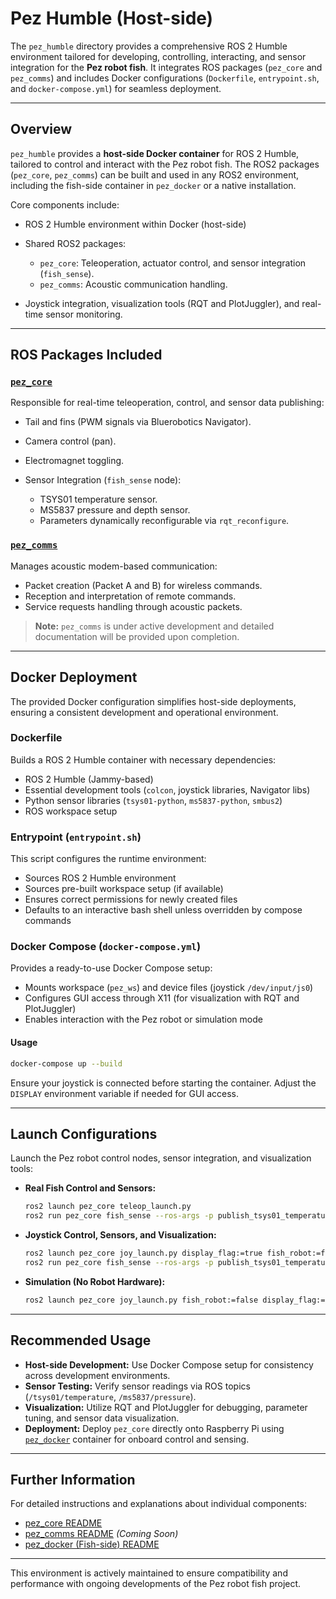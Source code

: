 # Pez Humble (Host-side)

The `pez_humble` directory provides a comprehensive ROS 2 Humble environment tailored for developing, controlling, interacting, and sensor integration for the **Pez robot fish**. It integrates ROS packages (`pez_core` and `pez_comms`) and includes Docker configurations (`Dockerfile`, `entrypoint.sh`, and `docker-compose.yml`) for seamless deployment.

---

## Overview

`pez_humble` provides a **host-side Docker container** for ROS 2 Humble, tailored to control and interact with the Pez robot fish. The ROS2 packages (`pez_core`, `pez_comms`) can be built and used in any ROS2 environment, including the fish-side container in `pez_docker` or a native installation.

Core components include:

* ROS 2 Humble environment within Docker (host-side)
* Shared ROS2 packages:

  * `pez_core`: Teleoperation, actuator control, and sensor integration (`fish_sense`).
  * `pez_comms`: Acoustic communication handling.
* Joystick integration, visualization tools (RQT and PlotJuggler), and real-time sensor monitoring.

---

## ROS Packages Included

### [`pez_core`](./pez_ws/src/pez_core/README.md)

Responsible for real-time teleoperation, control, and sensor data publishing:

* Tail and fins (PWM signals via Bluerobotics Navigator).
* Camera control (pan).
* Electromagnet toggling.
* Sensor Integration (`fish_sense` node):

  * TSYS01 temperature sensor.
  * MS5837 pressure and depth sensor.
  * Parameters dynamically reconfigurable via `rqt_reconfigure`.

### [`pez_comms`](./pez_ws/src/pez_comms/README.md)

Manages acoustic modem-based communication:

* Packet creation (Packet A and B) for wireless commands.
* Reception and interpretation of remote commands.
* Service requests handling through acoustic packets.

> **Note:** `pez_comms` is under active development and detailed documentation will be provided upon completion.

---

## Docker Deployment

The provided Docker configuration simplifies host-side deployments, ensuring a consistent development and operational environment.

### Dockerfile

Builds a ROS 2 Humble container with necessary dependencies:

* ROS 2 Humble (Jammy-based)
* Essential development tools (`colcon`, joystick libraries, Navigator libs)
* Python sensor libraries (`tsys01-python`, `ms5837-python`, `smbus2`)
* ROS workspace setup

### Entrypoint (`entrypoint.sh`)

This script configures the runtime environment:

* Sources ROS 2 Humble environment
* Sources pre-built workspace setup (if available)
* Ensures correct permissions for newly created files
* Defaults to an interactive bash shell unless overridden by compose commands

### Docker Compose (`docker-compose.yml`)

Provides a ready-to-use Docker Compose setup:

* Mounts workspace (`pez_ws`) and device files (joystick `/dev/input/js0`)
* Configures GUI access through X11 (for visualization with RQT and PlotJuggler)
* Enables interaction with the Pez robot or simulation mode

#### Usage

```bash
docker-compose up --build
```

Ensure your joystick is connected before starting the container. Adjust the `DISPLAY` environment variable if needed for GUI access.

---

## Launch Configurations

Launch the Pez robot control nodes, sensor integration, and visualization tools:

* **Real Fish Control and Sensors:**

  ```bash
  ros2 launch pez_core teleop_launch.py
  ros2 run pez_core fish_sense --ros-args -p publish_tsys01_temperature:=True -p publish_ms5837_pressure:=True
  ```

* **Joystick Control, Sensors, and Visualization:**

  ```bash
  ros2 launch pez_core joy_launch.py display_flag:=true fish_robot:=false
  ros2 run pez_core fish_sense --ros-args -p publish_tsys01_temperature:=True -p publish_ms5837_pressure:=True
  ```

* **Simulation (No Robot Hardware):**

  ```bash
  ros2 launch pez_core joy_launch.py fish_robot:=false display_flag:=true
  ```

---

## Recommended Usage

* **Host-side Development:** Use Docker Compose setup for consistency across development environments.
* **Sensor Testing:** Verify sensor readings via ROS topics (`/tsys01/temperature`, `/ms5837/pressure`).
* **Visualization:** Utilize RQT and PlotJuggler for debugging, parameter tuning, and sensor data visualization.
* **Deployment:** Deploy `pez_core` directly onto Raspberry Pi using [`pez_docker`](/pez_ros/pez_docker/README.md) container for onboard control and sensing.

---

## Further Information

For detailed instructions and explanations about individual components:

* [pez\_core README](./pez_ws/src/pez_core/README.md)
* [pez\_comms README](./pez_ws/src/pez_comms/README.md) *(Coming Soon)*
* [pez\_docker (Fish-side) README](/pez_ros/pez_docker/README.md)

---

This environment is actively maintained to ensure compatibility and performance with ongoing developments of the Pez robot fish project.
